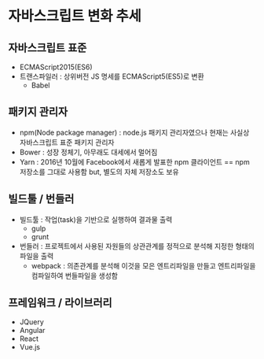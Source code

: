 # 자바스크립트 변화 추세

## 자바스크립트 표준

- ECMAScript2015(ES6)
- 트랜스파일러 : 상위버전 JS 명세를 ECMAScript5(ES5)로 변환
  - Babel

## 패키지 관리자

- npm(Node package manager) : node.js 패키지 관리자였으나 현재는 사실상 자바스크립트 표준 패키지 관리자
- Bower : 성장 정체기, 아무래도 대세에서 멀어짐
- Yarn : 2016년 10월에 Facebook에서 새롭게 발표한 npm 클라이언트 == npm 저장소를 그대로 사용함 but, 별도의 자체 저장소도 보유

## 빌드툴 / 번들러

- 빌드툴 : 작업(task)을 기반으로 실행하여 결과물 출력
  - gulp
  - grunt
- 번들러 : 프로젝트에서 사용된 자원들의 상관관계를 정적으로 분석해 지정한 형태의 파일을 출력
  - webpack : 의존관계를 분석해 이것을 모은 엔트리파일을 만들고 엔트리파일을 컴파일하여 번들파일을 생성함

## 프레임워크 / 라이브러리

- JQuery
- Angular
- React
- Vue.js
